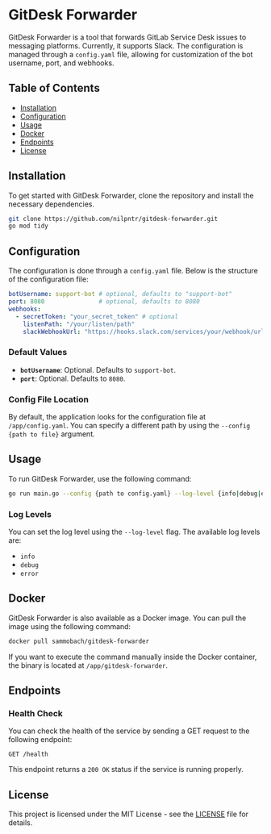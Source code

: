 # GitDesk Forwarder

GitDesk Forwarder is a tool that forwards GitLab Service Desk issues to messaging platforms. Currently, it supports Slack. The configuration is managed through a `config.yaml` file, allowing for customization of the bot username, port, and webhooks.

## Table of Contents

- [Installation](#installation)
- [Configuration](#configuration)
- [Usage](#usage)
- [Docker](#docker)
- [Endpoints](#endpoints)
- [License](#license)

## Installation

To get started with GitDesk Forwarder, clone the repository and install the necessary dependencies.

```bash
git clone https://github.com/nilpntr/gitdesk-forwarder.git
go mod tidy
```

## Configuration

The configuration is done through a `config.yaml` file. Below is the structure of the configuration file:

```yaml
botUsername: support-bot # optional, defaults to "support-bot"
port: 8080               # optional, defaults to 8080
webhooks:
  - secretToken: "your_secret_token" # optional
    listenPath: "/your/listen/path"
    slackWebhookUrl: "https://hooks.slack.com/services/your/webhook/url" # optional
```

### Default Values

- **`botUsername`**: Optional. Defaults to `support-bot`.
- **`port`**: Optional. Defaults to `8080`.

### Config File Location

By default, the application looks for the configuration file at `/app/config.yaml`. You can specify a different path by using the `--config {path to file}` argument.

## Usage

To run GitDesk Forwarder, use the following command:

```bash
go run main.go --config {path to config.yaml} --log-level {info|debug|error}
```

### Log Levels

You can set the log level using the `--log-level` flag. The available log levels are:

- `info`
- `debug`
- `error`

## Docker

GitDesk Forwarder is also available as a Docker image. You can pull the image using the following command:

```bash
docker pull sammobach/gitdesk-forwarder
```

If you want to execute the command manually inside the Docker container, the binary is located at `/app/gitdesk-forwarder`.

## Endpoints

### Health Check

You can check the health of the service by sending a GET request to the following endpoint:

```
GET /health
```

This endpoint returns a `200 OK` status if the service is running properly.

## License

This project is licensed under the MIT License - see the [LICENSE](LICENSE.txt) file for details.